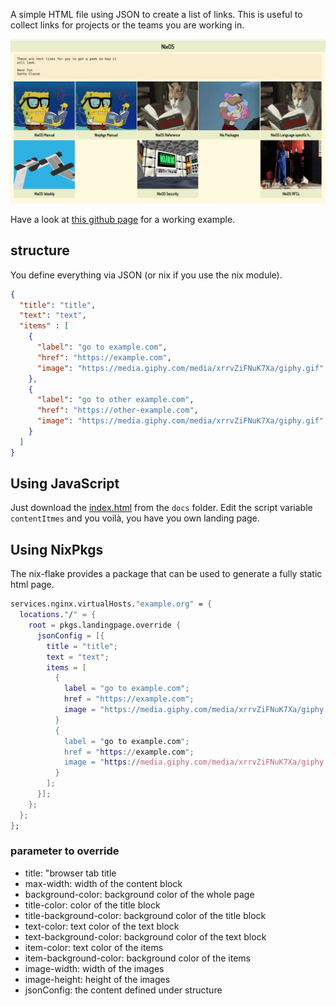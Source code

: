 
A simple HTML file using JSON to create a list of links.
This is useful to collect links for projects or the teams you are working in.

![](./img/screenshot.png)

Have a look at [this github page](https://mrvandalo.github.io/landingpage/) for a working example.

## structure

You define everything via JSON (or nix if you use the nix module).

```json
{
  "title": "title",
  "text": "text",
  "items" : [
    {
      "label": "go to example.com",
      "href": "https://example.com",
      "image": "https://media.giphy.com/media/xrrvZiFNuK7Xa/giphy.gif"
    },
    {
      "label": "go to other example.com",
      "href": "https://other-example.com",
      "image": "https://media.giphy.com/media/xrrvZiFNuK7Xa/giphy.gif"
    }
  ]
}
```

## Using JavaScript

Just download the [index.html](./docs/index.html) from the `docs` folder.
Edit the script variable `contentItmes` and you voilà, you have you own landing page.

## Using NixPkgs

The nix-flake provides a package that can be used to generate a fully static html page.

``` nix
services.nginx.virtualHosts."example.org" = {
  locations."/" = {
    root = pkgs.landingpage.override { 
      jsonConfig = [{
        title = "title";
        text = "text";
        items = [
          {
            label = "go to example.com";
            href = "https://example.com";
            image = "https://media.giphy.com/media/xrrvZiFNuK7Xa/giphy.gif;
          }
          {
            label = "go to example.com";
            href = "https://example.com";
            image = "https://media.giphy.com/media/xrrvZiFNuK7Xa/giphy.gif;
          }
        ];
      }];
    };
  };
};
```

### parameter to override

- title: "browser tab title
- max-width:  width of the content block
- background-color: background color of the whole page
- title-color: color of the title block
- title-background-color: background color of the title block
- text-color: text color of the text block
- text-background-color: background color of the text block
- item-color: text color of the items
- item-background-color: background color of the items
- image-width: width of the images
- image-height: height of the images
- jsonConfig: the content defined under structure